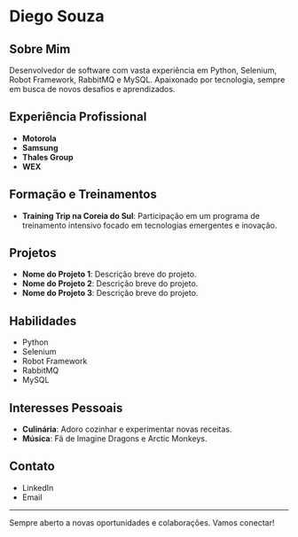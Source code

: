 # Diego Souza

## Sobre Mim
Desenvolvedor de software com vasta experiência em Python, Selenium, Robot Framework, RabbitMQ e MySQL. Apaixonado por tecnologia, sempre em busca de novos desafios e aprendizados. 

## Experiência Profissional
- **Motorola**
- **Samsung**
- **Thales Group**
- **WEX**

## Formação e Treinamentos
- **Training Trip na Coreia do Sul**: Participação em um programa de treinamento intensivo focado em tecnologias emergentes e inovação.

## Projetos
- **Nome do Projeto 1**: Descrição breve do projeto.
- **Nome do Projeto 2**: Descrição breve do projeto.
- **Nome do Projeto 3**: Descrição breve do projeto.

## Habilidades
- Python
- Selenium
- Robot Framework
- RabbitMQ
- MySQL

## Interesses Pessoais
- **Culinária**: Adoro cozinhar e experimentar novas receitas.
- **Música**: Fã de Imagine Dragons e Arctic Monkeys.

## Contato
- LinkedIn
- Email

---

Sempre aberto a novas oportunidades e colaborações. Vamos conectar!
